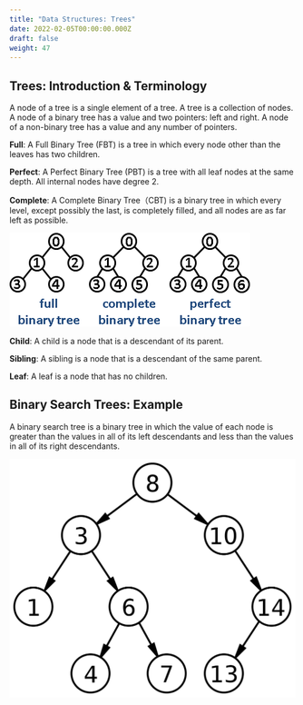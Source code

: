 ```yaml
---
title: "Data Structures: Trees"
date: 2022-02-05T00:00:00.000Z
draft: false
weight: 47
---
```


## Trees: Introduction & Terminology

A node of a tree is a single element of a tree. A tree is a collection of nodes. A node of a binary tree has a value and two pointers: left and right. A node of a non-binary tree has a value and any number of pointers.

**Full**: A Full Binary Tree (FBT) is a tree in which every node other than the leaves has two children.

**Perfect**: A Perfect Binary Tree (PBT) is a tree with all leaf nodes at the same depth. All internal nodes have degree 2.

**Complete**: A Complete Binary Tree（CBT) is a binary tree in which every level, except possibly the last, is completely filled, and all nodes are as far left as possible.


![trees](/images/full_complete_perfect_trees.png)

**Child**: A child is a node that is a descendant of its parent.

**Sibling**: A sibling is a node that is a descendant of the same parent.

**Leaf**: A leaf is a node that has no children.

## Binary Search Trees: Example

A binary search tree is a binary tree in which the value of each node is greater than the values in all of its left descendants and less than the values in all of its right descendants.

![binary search tree](/images/binary_search_tree.png)